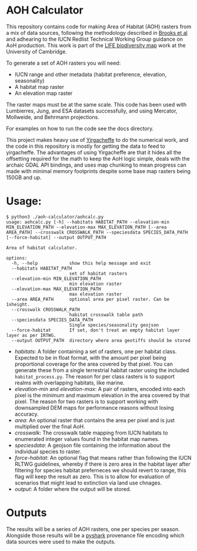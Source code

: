 # AOH Calculator

This repository contains code for making Area of Habitat (AOH) rasters from a mix of data sources, following the methodology described in [Brooks et al](https://www.cell.com/trends/ecology-evolution/fulltext/S0169-5347(19)30189-2) and adhearing to the IUCN Redlist Technical Working Group guidance on AoH production. This work is part of the [LIFE biodiversity map](https://www.cambridge.org/engage/coe/article-details/660e6f08418a5379b00a82b2) work at the University of Cambridge.


To generate a set of AOH rasters you will need:

* IUCN range and other metadata (habitat preference, elevation, seasonality)
* A habitat map raster
* An elevation map raster

The raster maps must be at the same scale. This code has been used with Lumbierres, Jung, and ESA datasets successfully, and using Mercator, Mollweide, and Behrmann projections.

For examples on how to run the code see the docs directory.

This project makes heavy use of [Yirgacheffe](https://github.com/quantifyearth/yirgacheffe) to do the numerical  work, and the code in this repository is mostly for getting the data to feed to yirgacheffe. The advantages of using Yirgacheffe are that it hides all the offsetting required for the math to keep the AoH logic simple, deals with the archaic GDAL API bindings, and uses map chunking to mean progress can made with minimal memory footprints despite some base map rasters being 150GB and up.


# Usage:

```SystemShell
$ python3 ./aoh-calculator/aohcalc.py
usage: aohcalc.py [-h] --habitats HABITAT_PATH --elevation-min MIN_ELEVATION_PATH --elevation-max MAX_ELEVATION_PATH [--area AREA_PATH] --crosswalk CROSSWALK_PATH --speciesdata SPECIES_DATA_PATH [--force-habitat] --output OUTPUT_PATH

Area of habitat calculator.

options:
  -h, --help            show this help message and exit
  --habitats HABITAT_PATH
                        set of habitat rasters
  --elevation-min MIN_ELEVATION_PATH
                        min elevation raster
  --elevation-max MAX_ELEVATION_PATH
                        max elevation raster
  --area AREA_PATH      optional area per pixel raster. Can be 1xheight.
  --crosswalk CROSSWALK_PATH
                        habitat crosswalk table path
  --speciesdata SPECIES_DATA_PATH
                        Single species/seasonality geojson
  --force-habitat       If set, don't treat an empty habitat layer layer as per IRTWG.
  --output OUTPUT_PATH  directory where area geotiffs should be stored
```

* *habitats*: A folder containing a set of rasters, one per habitat class. Expected to be in float format, with the amount per pixel being proportional coverage for the area covered by that pixel. You can generate these from a single terrestrial habitat raster using the included `habitat_process.py`. The reason for per class rasters is to support realms with overlapping habitats, like marine.
* *elevation-min* and *elevation-max*: A pair of rasters, encoded into each pixel is the minimum and maximum elevation in the area covered by that pixel. The reason for two rasters is to support working with downsampled DEM maps for performance reasons without losing accuracy.
* *area*: An optional raster that contains the area per pixel and is just multiplied over the final AoH.
* *crosswalk*: The crosswalk table mapping from IUCN habitats to enumerated integer values found in the habitat map names.
* *speciesdata*: A geojson file containing the information about the individual species to raster.
* *force-habitat*: An optional flag that means rather than following the IUCN RLTWG guidelines, whereby if there is zero area in the habitat layer after filtering for species habitat preferneces we should revert to range, this flag will keep the result as zero. This is to allow for evaluation of scenarios that might lead to extinction via land use chnages.
* *output*: A folder where the output will be stored.

# Outputs

The results will be a series of AOH rasters, one per species per season. Alongside those results will be a [pyshark](https://github.com/quantifyearth/pyshark) provenance file encoding which data sources were used to make the outputs.